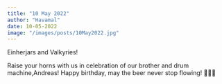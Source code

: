 ```yaml
---
title: "10 May 2022"
author: "Havamal"
date: 10-05-2022
image: "/images/posts/10May2022.jpg"
---
```


Einherjars and Valkyries!

Raise your horns with us in celebration of our brother and drum machine,Andreas! Happy birthday, may the beer never stop flowing! 🤘🍻🤘